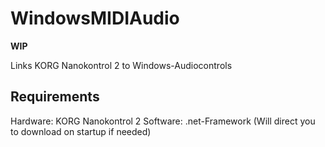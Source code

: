 # WindowsMIDIAudio

**WIP**

Links KORG Nanokontrol 2 to Windows-Audiocontrols

## Requirements

Hardware: KORG Nanokontrol 2
Software: .net-Framework (Will direct you to download on startup if needed)
